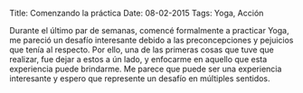 Title: Comenzando la práctica
Date: 08-02-2015
Tags: Yoga, Acción


Durante el último par de semanas, comencé formalmente a practicar Yoga, me pareció un desafío interesante debido a las preconcepciones y pejuicios que tenía al respecto. Por ello, una de las primeras cosas que tuve que realizar, fue dejar a estos a ún lado, y enfocarme en aquello que esta experiencia puede brindarme. Me parece que puede ser una experiencia interesante y espero que represente un desafío en múltiples sentidos. 

